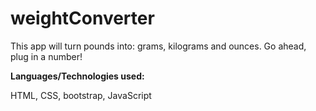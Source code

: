 # weightConverter


This app will turn pounds into: grams, kilograms and ounces. Go ahead, plug in a number!


<strong>Languages/Technologies used:</strong>


HTML, CSS, bootstrap, JavaScript 
